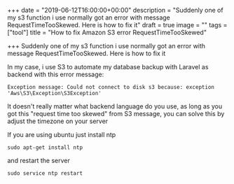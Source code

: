 +++
date = "2019-06-12T16:00:00+00:00"
description = "Suddenly one of my s3 function i use normally got an error with message  RequestTimeTooSkewed. Here is how to fix it"
draft = true
image = ""
tags = ["tool"]
title = "How to fix Amazon S3 error RequestTimeTooSkewed"

+++
Suddenly one of my s3 function i use normally got an error with message  RequestTimeTooSkewed. Here is how to fix it

In my case, i use S3 to automate my database backup with Laravel as backend with this error message:

    Exception message: Could not connect to disk s3 because: exception 'Aws\S3\Exception\S3Exception'

It doesn't really matter what backend language do you use, as long as you got this "request time too skewed" from S3 message, you can solve this by adjust the timezone on your server

If you are using ubuntu just install ntp

    sudo apt-get install ntp

and restart the server

    sudo service ntp restart